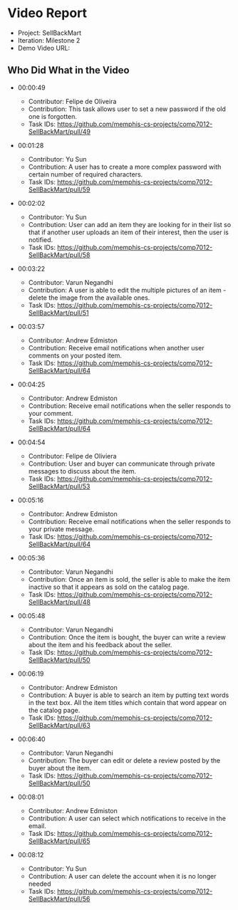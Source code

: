 # Video Report

- Project: SellBackMart
- Iteration: Milestone 2
- Demo Video URL: 

## Who Did What in the Video

- 00:00:49
  - Contributor: Felipe de Oliveira
  - Contribution: This task allows user to set a new password if the old one is forgotten.
  - Task IDs: https://github.com/memphis-cs-projects/comp7012-SellBackMart/pull/49

- 00:01:28
  - Contributor: Yu Sun
  - Contribution: A user has to create a more complex password with certain number of required characters.
  - Task IDs: https://github.com/memphis-cs-projects/comp7012-SellBackMart/pull/59

- 00:02:02
  - Contributor: Yu Sun
  - Contribution: User can add an item they are looking for in their list so that if another user uploads an item of their interest, then the user is notified.
  - Task IDs: https://github.com/memphis-cs-projects/comp7012-SellBackMart/pull/58

- 00:03:22
  - Contributor: Varun Negandhi
  - Contribution: A user is able to edit the multiple pictures of an item - delete the image from the available ones.
  - Task IDs: https://github.com/memphis-cs-projects/comp7012-SellBackMart/pull/51

- 00:03:57
  - Contributor: Andrew Edmiston
  - Contribution: Receive email notifications when another user comments on your posted item.
  - Task IDs: https://github.com/memphis-cs-projects/comp7012-SellBackMart/pull/64

- 00:04:25
  - Contributor: Andrew Edmiston
  - Contribution: Receive email notifications when the seller responds to your comment.
  - Task IDs: https://github.com/memphis-cs-projects/comp7012-SellBackMart/pull/64

- 00:04:54
  - Contributor: Felipe de Oliviera
  - Contribution: User and buyer can communicate through private messages to discuss about the item.
  - Task IDs: https://github.com/memphis-cs-projects/comp7012-SellBackMart/pull/53

- 00:05:16
  - Contributor: Andrew Edmiston
  - Contribution: Receive email notifications when the seller responds to your private message.
  - Task IDs: https://github.com/memphis-cs-projects/comp7012-SellBackMart/pull/64

- 00:05:36
  - Contributor: Varun Negandhi
  - Contribution: Once an item is sold, the seller is able to make the item inactive so that it appears as sold on the catalog page.
  - Task IDs: https://github.com/memphis-cs-projects/comp7012-SellBackMart/pull/48

- 00:05:48
  - Contributor: Varun Negandhi
  - Contribution: Once the item is bought, the buyer can write a review about the item and his feedback about the seller.
  - Task IDs: https://github.com/memphis-cs-projects/comp7012-SellBackMart/pull/50

- 00:06:19
  - Contributor: Andrew Edmiston
  - Contribution: A buyer is able to search an item by putting text words in the text box. All the item titles which contain that word appear on the catalog page.
  - Task IDs: https://github.com/memphis-cs-projects/comp7012-SellBackMart/pull/63

- 00:06:40
  - Contributor: Varun Negandhi
  - Contribution: The buyer can edit or delete a review posted by the buyer about the item.
  - Task IDs: https://github.com/memphis-cs-projects/comp7012-SellBackMart/pull/50

- 00:08:01
  - Contributor: Andrew Edmiston
  - Contribution: A user can select which notifications to receive in the email.
  - Task IDs: https://github.com/memphis-cs-projects/comp7012-SellBackMart/pull/65

- 00:08:12
  - Contributor: Yu Sun
  - Contribution: A user can delete the account when it is no longer needed
  - Task IDs: https://github.com/memphis-cs-projects/comp7012-SellBackMart/pull/56


